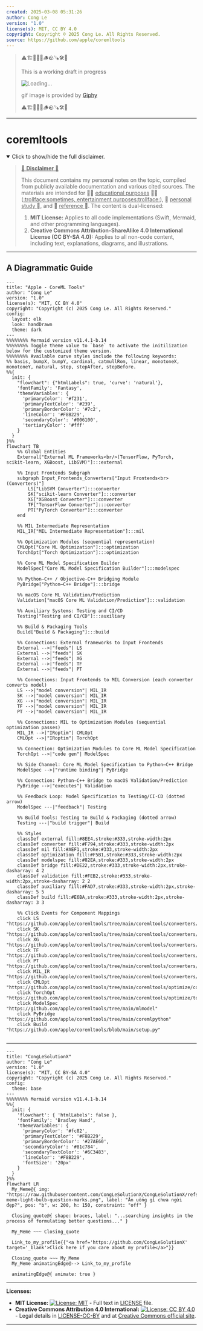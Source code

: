 ```yaml
---
created: 2025-03-08 05:31:26
author: Cong Le
version: "1.0"
license(s): MIT, CC BY 4.0
copyright: Copyright © 2025 Cong Le. All Rights Reserved.
source: https://github.com/apple/coremltools
---
```


> ⚠️🏗️🚧🦺🧱🪵🪨🪚🛠️👷
> 
> This is a working draft in progress
> 
> ![Loading...](https://media1.giphy.com/media/v1.Y2lkPTc5MGI3NjExZmkyeTh4c3podTM1M21pbW12dmdyYXZwaDBidW52MWh4Z25pOTE4YiZlcD12MV9pbnRlcm5hbF9naWZfYnlfaWQmY3Q9Zw/xp6n2H229mIb6/giphy.gif)
> 
> gif image is provided by [Giphy](https://giphy.com)
> 
> ⚠️🏗️🚧🦺🧱🪵🪨🪚🛠️👷

----


# coremltools
<details open>
<summary>Click to show/hide the full disclaimer.</summary>
   
> <ins>📢 **Disclaimer** 🚨</ins>
>
> This document contains my personal notes on the topic,
> compiled from publicly available documentation and various cited sources.
> The materials are intended for 👨‍🎓 <ins>educational purposes</ins> 👨‍🎓 (<ins>:trollface:sometimes, entertainment purposes:trollface:</ins>), 📖 <ins> personal study </ins> 📖, and 🔖 <ins> reference </ins> 🔖.
> The content is dual-licensed:
> 1. **MIT License:** Applies to all code implementations (Swift, Mermaid, and other programming languages).
> 2. **Creative Commons Attribution-ShareAlike 4.0 International License (CC BY-SA 4.0):** Applies to all non-code content, including text, explanations, diagrams, and illustrations.

</details>


---


## A Diagrammatic Guide 


```mermaid
---
title: "Apple - CoreML Tools"
author: "Cong Le"
version: "1.0"
license(s): "MIT, CC BY 4.0"
copyright: "Copyright (c) 2025 Cong Le. All Rights Reserved."
config:
  layout: elk
  look: handDrawn
  theme: dark
---
%%%%%%%% Mermaid version v11.4.1-b.14
%%%%%%%% Toggle theme value to `base` to activate the initilization below for the customized theme version.
%%%%%%%% Available curve styles include the following keywords:
%% basis, bumpX, bumpY, cardinal, catmullRom, linear, monotoneX, monotoneY, natural, step, stepAfter, stepBefore.
%%{
  init: {
    "flowchart": {"htmlLabels": true, 'curve': 'natural'},
    'fontFamily': 'Fantasy',
    'themeVariables': {
      'primaryColor': '#f231',
      'primaryTextColor': '#239',
      'primaryBorderColor': '#7c2',
      'lineColor': '#F8B229',
      'secondaryColor': '#006100',
      'tertiaryColor': '#fff'
    }
  }
}%%
flowchart TB
    %% Global Entities
    External["External ML Frameworks<br/>(TensorFlow, PyTorch, scikit‑learn, XGBoost, LibSVM)"]:::external

    %% Input Frontends Subgraph
    subgraph Input_Frontends_Converters["Input Frontends<br>(Converters)"]
        LS["LibSVM Converter"]:::converter
        SK["scikit‑learn Converter"]:::converter
        XG["XGBoost Converter"]:::converter
        TF["TensorFlow Converter"]:::converter
        PT["PyTorch Converter"]:::converter
    end

    %% MIL Intermediate Representation
    MIL_IR["MIL Intermediate Representation"]:::mil

    %% Optimization Modules (sequential representation)
    CMLOpt["Core ML Optimization"]:::optimization
    TorchOpt["Torch Optimization"]:::optimization

    %% Core ML Model Specification Builder
    ModelSpec["Core ML Model Specification Builder"]:::modelspec

    %% Python–C++ / Objective‑C++ Bridging Module
    PyBridge["Python–C++ Bridge"]:::bridge

    %% macOS Core ML Validation/Prediction
    Validation["macOS Core ML Validation/Prediction"]:::validation

    %% Auxiliary Systems: Testing and CI/CD
    Testing["Testing and CI/CD"]:::auxiliary

    %% Build & Packaging Tools
    Build["Build & Packaging"]:::build

    %% Connections: External frameworks to Input Frontends
    External -->|"feeds"| LS
    External -->|"feeds"| SK
    External -->|"feeds"| XG
    External -->|"feeds"| TF
    External -->|"feeds"| PT

    %% Connections: Input Frontends to MIL Conversion (each converter converts model)
    LS -->|"model conversion"| MIL_IR
    SK -->|"model conversion"| MIL_IR
    XG -->|"model conversion"| MIL_IR
    TF -->|"model conversion"| MIL_IR
    PT -->|"model conversion"| MIL_IR

    %% Connections: MIL to Optimization Modules (sequential optimization passes)
    MIL_IR -->|"IRoptim"| CMLOpt
    CMLOpt -->|"IRoptim"| TorchOpt

    %% Connection: Optimization Modules to Core ML Model Specification
    TorchOpt -->|"code gen"| ModelSpec

    %% Side Channel: Core ML Model Specification to Python–C++ Bridge
    ModelSpec -->|"runtime binding"| PyBridge

    %% Connection: Python–C++ Bridge to macOS Validation/Prediction
    PyBridge -->|"executes"| Validation

    %% Feedback Loop: Model Specification to Testing/CI-CD (dotted arrow)
    ModelSpec ---|"feedback"| Testing

    %% Build Tools: Testing to Build & Packaging (dotted arrow)
    Testing ---|"build trigger"| Build

    %% Styles
    classDef external fill:#8EE4,stroke:#333,stroke-width:2px
    classDef converter fill:#F794,stroke:#333,stroke-width:2px
    classDef mil fill:#AEF1,stroke:#333,stroke-width:2px
    classDef optimization fill:#F5B1,stroke:#333,stroke-width:2px
    classDef modelspec fill:#82EA,stroke:#333,stroke-width:2px
    classDef bridge fill:#DE22,stroke:#333,stroke-width:2px,stroke-dasharray: 4 2
    classDef validation fill:#FEB2,stroke:#333,stroke-width:2px,stroke-dasharray: 2 2
    classDef auxiliary fill:#FAD7,stroke:#333,stroke-width:2px,stroke-dasharray: 5 5
    classDef build fill:#E6BA,stroke:#333,stroke-width:2px,stroke-dasharray: 3 3

    %% Click Events for Component Mappings
    click LS "https://github.com/apple/coremltools/tree/main/coremltools/converters/libsvm"
    click SK "https://github.com/apple/coremltools/tree/main/coremltools/converters/sklearn"
    click XG "https://github.com/apple/coremltools/tree/main/coremltools/converters/xgboost"
    click TF "https://github.com/apple/coremltools/tree/main/coremltools/converters/mil/frontend/tensorflow"
    click PT "https://github.com/apple/coremltools/tree/main/coremltools/converters/mil/frontend/torch"
    click MIL_IR "https://github.com/apple/coremltools/tree/main/coremltools/converters/mil"
    click CMLOpt "https://github.com/apple/coremltools/tree/main/coremltools/optimize/coreml"
    click TorchOpt "https://github.com/apple/coremltools/tree/main/coremltools/optimize/torch"
    click ModelSpec "https://github.com/apple/coremltools/tree/main/mlmodel"
    click PyBridge "https://github.com/apple/coremltools/tree/main/coremlpython"
    click Build "https://github.com/apple/coremltools/blob/main/setup.py"
    
```



---

<!-- 
```mermaid
%% Current Mermaid version
info
```  -->


```mermaid
---
title: "CongLeSolutionX"
author: "Cong Le"
version: "1.0"
license(s): "MIT, CC BY-SA 4.0"
copyright: "Copyright (c) 2025 Cong Le. All Rights Reserved."
config:
  theme: base
---
%%%%%%%% Mermaid version v11.4.1-b.14
%%{
  init: {
    'flowchart': { 'htmlLabels': false },
    'fontFamily': 'Bradley Hand',
    'themeVariables': {
      'primaryColor': '#fc82',
      'primaryTextColor': '#F8B229',
      'primaryBorderColor': '#27AE60',
      'secondaryColor': '#81c784',
      'secondaryTextColor': '#6C3483',
      'lineColor': '#F8B229',
      'fontSize': '20px'
    }
  }
}%%
flowchart LR
  My_Meme@{ img: "https://raw.githubusercontent.com/CongLeSolutionX/CongLeSolutionX/refs/heads/main/assets/images/My-meme-light-bulb-question-marks.png", label: "Ăn uống gì chưa ngừi đẹp?", pos: "b", w: 200, h: 150, constraint: "off" }

  Closing_quote@{ shape: braces, label: "...searching insights in the process of formulating better questions..." }
    
  My_Meme ~~~ Closing_quote
    
  Link_to_my_profile{{"<a href='https://github.com/CongLeSolutionX' target='_blank'>Click here if you care about my profile</a>"}}

  Closing_quote ~~~ My_Meme
  My_Meme animatingEdge@--> Link_to_my_profile
  
  animatingEdge@{ animate: true }

```



---
**Licenses:**

- **MIT License:**  [![License: MIT](https://img.shields.io/badge/License-MIT-yellow.svg)](LICENSE) - Full text in [LICENSE](LICENSE) file.
- **Creative Commons Attribution 4.0 International:** [![License: CC BY 4.0](https://licensebuttons.net/l/by/4.0/88x31.png)](LICENSE-CC-BY) - Legal details in [LICENSE-CC-BY](LICENSE-CC-BY) and at [Creative Commons official site](http://creativecommons.org/licenses/by/4.0/).

---
